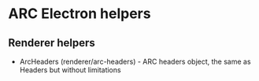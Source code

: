 # ARC Electron helpers

## Renderer helpers

-   ArcHeaders (renderer/arc-headers) - ARC headers object, the same as Headers but without limitations
